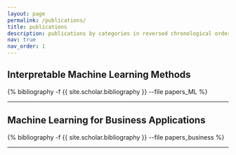 ```yaml
---
layout: page
permalink: /publications/
title: publications
description: publications by categories in reversed chronological order. generated by jekyll-scholar.
nav: true
nav_order: 1
---
```


## Interpretable Machine Learning Methods
<!-- _pages/publications.md -->
<div class="publications">

{% bibliography -f {{ site.scholar.bibliography }} --file papers_ML %}

</div>

---
## Machine Learning for Business Applications
<!-- _pages/publications.md -->
<div class="publications">

{% bibliography -f {{ site.scholar.bibliography }} --file papers_business %}

</div>

---
